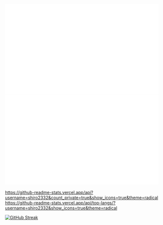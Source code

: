 <!---
shiro2332/shiro2332 is a ✨ special ✨ repository because its `README.md` (this file) appears on your GitHub profile.
You can click the Preview link to take a look at your changes.
--->
![](https://raw.githubusercontent.com/shiro2332/1234567/master/generated/overview.svg)
![](https://raw.githubusercontent.com/shiro2332/1234567/master/generated/languages.svg)

https://github-readme-stats.vercel.app/api?username=shiro2332&count_private=true&show_icons=true&theme=radical
https://github-readme-stats.vercel.app/api/top-langs/?username=shiro2332&show_icons=true&theme=radical

[![GitHub Streak](https://github-readme-streak-stats.herokuapp.com/?user=shiro2332)](https://github.com/DenverCoder1/github-readme-streak-stats)


